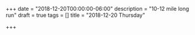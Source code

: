 +++
date = "2018-12-20T00:00:00-06:00"
description = "10-12 mile long run"
draft = true
tags = []
title = "2018-12-20 Thursday"

+++
